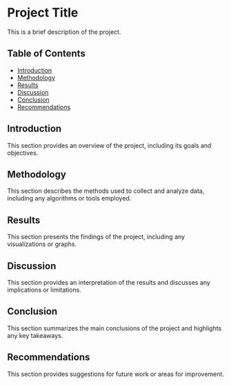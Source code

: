 
<h1>Project Title</h1>
<p>This is a brief description of the project.</p>
<h2>Table of Contents</h2>
<ul>
<li><a href="#introduction">Introduction</a></li>
<li><a href="#methodology">Methodology</a></li>
<li><a href="#results">Results</a></li>
<li><a href="#discussion">Discussion</a></li>
<li><a href="#conclusion">Conclusion</a></li>
<li><a href="#recommendations">Recommendations</a></li>
</ul>
<h2 id="introduction">Introduction</h2>
<p>This section provides an overview of the project, including its goals and objectives.</p>
<h2 id="methodology">Methodology</h2>
<p>This section describes the methods used to collect and analyze data, including any algorithms or tools employed.</p>
<h2 id="results">Results</h2>
<p>This section presents the findings of the project, including any visualizations or graphs.</p>
<h2 id="discussion">Discussion</h2>
<p>This section provides an interpretation of the results and discusses any implications or limitations.</p>
<h2 id="conclusion">Conclusion</h2>
<p>This section summarizes the main conclusions of the project and highlights any key takeaways.</p>
<h2 id="recommendations">Recommendations</h2>
<p>This section provides suggestions for future work or areas for improvement.</p>
